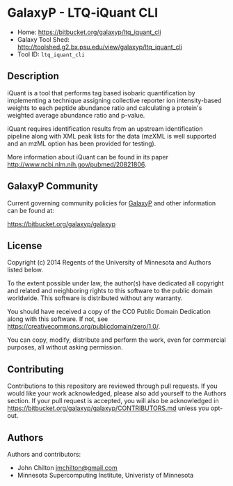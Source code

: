 GalaxyP - LTQ-iQuant CLI
========================

* Home: <https://bitbucket.org/galaxyp/ltq_iquant_cli>
* Galaxy Tool Shed: <http://toolshed.g2.bx.psu.edu/view/galaxyp/ltq_iquant_cli>
* Tool ID: `ltq_iquant_cli`


Description
-----------

iQuant is a tool that performs tag based isobaric quantification by implementing a technique assigning collective reporter ion intensity-based weights to each peptide abundance ratio and calculating a protein's weighted average abundance ratio and p-value.

iQuant requires identification results from an upstream identification pipeline along with XML peak lists for the data (mzXML is well supported and an mzML option has been provided for testing).

More information about iQuant can be found in its paper <http://www.ncbi.nlm.nih.gov/pubmed/20821806>.


GalaxyP Community
-----------------

Current governing community policies for [GalaxyP](https://bitbucket.org/galaxyp/) and other information can be found at:

<https://bitbucket.org/galaxyp/galaxyp>


License
-------

Copyright (c) 2014 Regents of the University of Minnesota and Authors listed below.

To the extent possible under law, the author(s) have dedicated all copyright and related and neighboring rights to this software to the public domain worldwide. This software is distributed without any warranty.

You should have received a copy of the CC0 Public Domain Dedication along with this software. If not, see <https://creativecommons.org/publicdomain/zero/1.0/>.

You can copy, modify, distribute and perform the work, even for commercial purposes, all without asking permission.


Contributing
------------

Contributions to this repository are reviewed through pull requests. If you would like your work acknowledged, please also add yourself to the Authors section. If your pull request is accepted, you will also be acknowledged in <https://bitbucket.org/galaxyp/galaxyp/CONTRIBUTORS.md> unless you opt-out.


Authors
-------

Authors and contributors:

* John Chilton <jmchilton@gmail.com>
* Minnesota Supercomputing Institute, Univeristy of Minnesota
